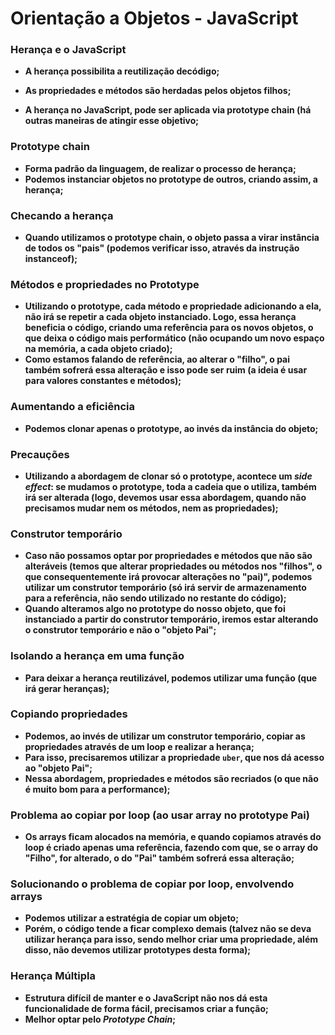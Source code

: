 # Orientação a Objetos - JavaScript

### Herança e o JavaScript

- **A herança possibilita a reutilização decódigo;**

- **As propriedades e métodos são herdadas pelos objetos filhos;**

- **A herança no JavaScript, pode ser aplicada via prototype chain (há outras maneiras de atingir esse objetivo;**

  

### Prototype chain

- **Forma padrão da linguagem, de realizar o processo de herança;**
- **Podemos instanciar objetos no prototype de outros, criando assim, a herança;**



### Checando a herança

- **Quando utilizamos o prototype chain, o objeto passa a virar instância de todos os "pais" (podemos verificar isso, através da instrução instanceof);**



### Métodos e propriedades no Prototype

- **Utilizando o prototype, cada método e propriedade adicionando a ela, não irá se repetir a cada objeto instanciado. Logo, essa herança beneficia o código, criando uma referência para os novos objetos, o que deixa o código mais performático (não ocupando um novo espaço na memória, a cada objeto criado);**
- **Como estamos falando de referência, ao alterar o "filho", o pai também sofrerá essa alteração e isso pode ser ruim (a ideia é usar para valores constantes e métodos);**



### Aumentando a eficiência

- **Podemos clonar apenas o prototype, ao invés da instância do objeto;**



### Precauções

- **Utilizando a abordagem de clonar só o prototype, acontece um _side effect_: se mudamos o prototype, toda a cadeia que o utiliza, também irá ser alterada (logo, devemos usar essa abordagem, quando não precisamos mudar nem os métodos, nem as propriedades);**



### Construtor temporário

-  **Caso não possamos optar por propriedades e métodos que não são alteráveis (temos que alterar propriedades ou métodos nos "filhos", o que consequentemente irá provocar alterações no "pai)", podemos utilizar um construtor temporário (só irá servir de armazenamento para a referência, não sendo utilizado no restante do código);**
- **Quando alteramos algo no prototype do nosso objeto, que foi instanciado a partir do construtor temporário, iremos estar alterando o construtor temporário e não o "objeto Pai";**



### Isolando a herança em uma função

- **Para deixar a herança reutilizável, podemos utilizar uma função (que irá gerar heranças);**



### Copiando propriedades

- **Podemos, ao invés de utilizar um construtor temporário, copiar as propriedades através de um loop e realizar a herança;**
- **Para isso, precisaremos utilizar a propriedade `uber`, que nos dá acesso ao "objeto Pai";**
- **Nessa abordagem, propriedades e métodos são recriados (o que não é muito bom para a performance);**



### Problema ao copiar por loop (ao usar array no prototype Pai)

- **Os arrays ficam alocados na memória, e quando copiamos através do loop é criado apenas uma referência, fazendo com que, se o array do "Filho", for alterado, o do "Pai" também sofrerá essa alteração;**



### Solucionando o problema de copiar por loop, envolvendo arrays

- **Podemos utilizar a estratégia de copiar um objeto;**
- **Porém, o código tende a ficar complexo demais (talvez não se deva utilizar herança para isso, sendo melhor criar uma propriedade, além disso, não devemos utilizar prototypes desta forma);**



### Herança Múltipla

- **Estrutura difícil de manter e o JavaScript não nos dá esta funcionalidade de forma fácil, precisamos criar a função;**
- **Melhor optar pelo _Prototype Chain_;**
